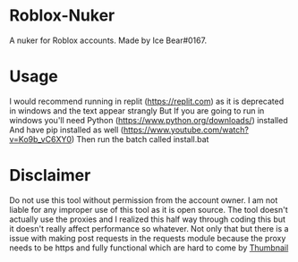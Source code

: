 # Roblox-Nuker
A nuker for Roblox accounts. Made by Ice Bear#0167.
# Usage
I would recommend running in replit (https://replit.com) as it is deprecated in windows and the text appear strangly
But If you are going to run in windows you'll need Python (https://www.python.org/downloads/) installed
And have pip installed as well (https://www.youtube.com/watch?v=Ko9b_vC6XY0)
Then run the batch called install.bat
# Disclaimer
Do not use this tool without permission from the account owner. I am not liable for any improper use of this tool as it is open source.
The tool doesn't actually use the proxies and I realized this half way through coding this but it doesn't really affect performance so whatever.
Not only that but there is a issue with making post requests in the requests module because the proxy needs to be https and fully functional which are hard to come by
[Thumbnail](https://tr.rbxcdn.com/26990594c5e4f706afecded31c1e1655/420/420/Image/Png)
